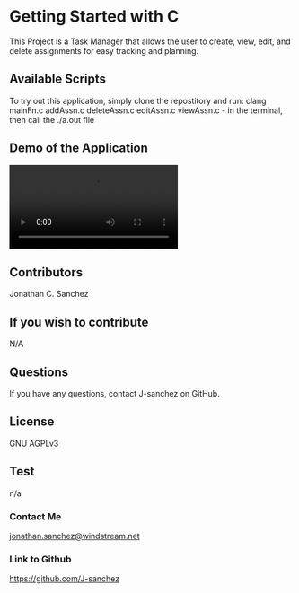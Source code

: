 # Getting Started with C

This Project is a Task Manager that allows the user to create, view, edit, and delete assignments for easy tracking and planning.

## Available Scripts

To try out this application, simply clone the repostitory and run: clang mainFn.c addAssn.c deleteAssn.c editAssn.c viewAssn.c  - in the terminal, then call the ./a.out file



## Demo of the Application 

![Show Program](/Assets/Demo_C.MP4)

## Contributors
Jonathan C. Sanchez

## If you wish to contribute
N/A

## Questions
If you have any questions, contact J-sanchez on GitHub.

## License
GNU AGPLv3

## Test
n/a

### Contact Me
jonathan.sanchez@windstream.net
### Link to Github

https://github.com/J-sanchez
